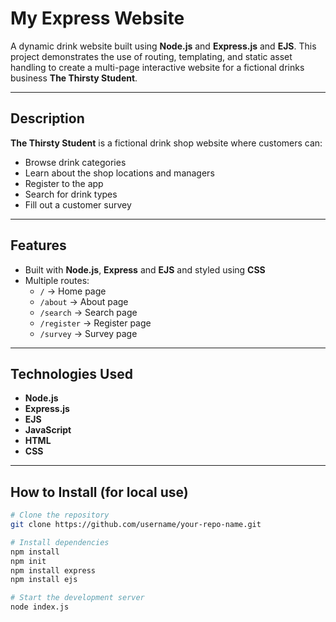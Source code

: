 # My Express Website

A dynamic drink website built using **Node.js** and **Express.js** and **EJS**.
This project demonstrates the use of routing, templating, and static asset handling to create a multi-page interactive website for a fictional drinks business **The Thirsty Student**.

---

## Description

**The Thirsty Student** is a fictional drink shop website where customers can:
- Browse drink categories
- Learn about the shop locations and managers
- Register to the app
- Search for drink types
- Fill out a customer survey

---

## Features

- Built with **Node.js**, **Express** and **EJS** and styled using **CSS**
- Multiple routes:
  - `/` → Home page  
  - `/about` → About page  
  - `/search` → Search page  
  - `/register` → Register page  
  - `/survey` → Survey page  
 
---

## Technologies Used

- **Node.js**
- **Express.js**
- **EJS**
- **JavaScript**
- **HTML**
- **CSS**

---

## How to Install (for local use)

```bash
# Clone the repository
git clone https://github.com/username/your-repo-name.git

# Install dependencies
npm install
npm init
npm install express
npm install ejs

# Start the development server
node index.js